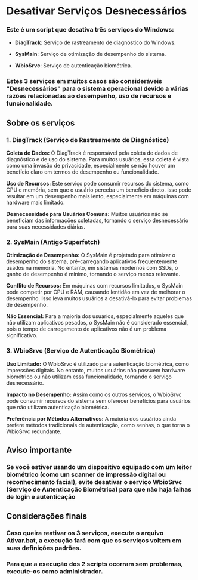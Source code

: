 # Desativar Serviços Desnecessários

### Este é um script que desativa três serviços do Windows: 

- **DiagTrack**: Serviço de rastreamento de diagnóstico do Windows.

- **SysMain**: Serviço de otimização de desempenho do sistema.

- **WbioSrvc**: Serviço de autenticação biométrica.

### Estes 3 serviços em muitos casos são consideráveis "Desnecessários" para o sistema operacional devido a várias razões relacionadas ao desempenho, uso de recursos e funcionalidade. 

## Sobre os serviços

### 1. DiagTrack (Serviço de Rastreamento de Diagnóstico)

**Coleta de Dados:** O DiagTrack é responsável pela coleta de dados de diagnóstico e de uso do sistema. Para muitos usuários, essa coleta é vista como uma invasão de privacidade, especialmente se não houver um benefício claro em termos de desempenho ou funcionalidade.

**Uso de Recursos:** Este serviço pode consumir recursos do sistema, como CPU e memória, sem que o usuário perceba um benefício direto. Isso pode resultar em um desempenho mais lento, especialmente em máquinas com hardware mais limitado.

**Desnecessidade para Usuários Comuns:** Muitos usuários não se beneficiam das informações coletadas, tornando o serviço desnecessário para suas necessidades diárias.

### 2. SysMain (Antigo Superfetch)

**Otimização de Desempenho:** O SysMain é projetado para otimizar o desempenho do sistema, pré-carregando aplicativos frequentemente usados na memória. No entanto, em sistemas modernos com SSDs, o ganho de desempenho é mínimo, tornando o serviço menos relevante.

**Conflito de Recursos:** Em máquinas com recursos limitados, o SysMain pode competir por CPU e RAM, causando lentidão em vez de melhorar o desempenho. Isso leva muitos usuários a desativá-lo para evitar problemas de desempenho.

**Não Essencial:** Para a maioria dos usuários, especialmente aqueles que não utilizam aplicativos pesados, o SysMain não é considerado essencial, pois o tempo de carregamento de aplicativos não é um problema significativo.

### 3. WbioSrvc (Serviço de Autenticação Biométrica)

**Uso Limitado:** O WbioSrvc é utilizado para autenticação biométrica, como impressões digitais. No entanto, muitos usuários não possuem hardware biométrico ou não utilizam essa funcionalidade, tornando o serviço desnecessário.

**Impacto no Desempenho:** Assim como os outros serviços, o WbioSrvc pode consumir recursos do sistema sem oferecer benefícios para usuários que não utilizam autenticação biométrica.

**Preferência por Métodos Alternativos:** A maioria dos usuários ainda prefere métodos tradicionais de autenticação, como senhas, o que torna o WbioSrvc redundante.

## Aviso importante
### Se você estiver usando um dispositivo equipado com um leitor biométrico (como um scanner de impressão digital ou reconhecimento facial), evite desativar o serviço **WbioSrvc (Serviço de Autenticação Biométrica)** para que não haja falhas de login e autenticação

## Considerações finais
### Caso queira reativar os 3 serviços, execute o arquivo Ativar.bat, a execução fará com que os serviços voltem em suas definições padrões.

### Para que a execução dos 2 scripts ocorram sem problemas, execute-os como administrador.
